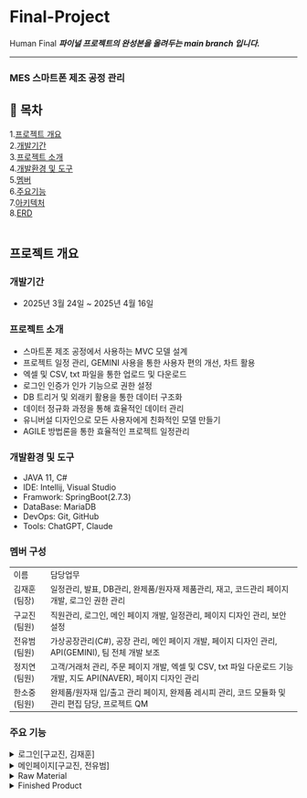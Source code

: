 # Final-Project
Human Final
___파이널 프로젝트의 완성본을 올려두는 main branch 입니다.___
***
### MES 스마트폰 제조 공정 관리
## 📑 목차
1.[프로젝트 개요](#프로젝트-개요)<br>
2.[개발기간](#개발기간)<br>
3.[프로젝트 소개](#프로젝트-소개)<br>
4.[개발환경 및 도구](#개발환경-및-도구)<br>
5.[멤버](#멤버-구성)<br>
6.[주요기능](#main-functions)<br>
7.[아키텍처](#아키텍처)<br>
8.[ERD](#ERD)
<br><br>
## 프로젝트 개요
### 개발기간
+ 2025년 3월 24일 ~ 2025년 4월 16일
### 프로젝트 소개
+ 스마트폰 제조 공정에서 사용하는 MVC 모델 설계
+ 프로젝트 일정 관리, GEMINI 사용을 통한 사용자 편의 개선, 차트 활용
+ 엑셀 및 CSV, txt 파일을 통한 업로드 및 다운로드
+ 로그인 인증가 인가 기능으로 권한 설정
+ DB 트리거 및 외래키 활용을 통한 데이터 구조화
+ 데이터 정규화 과정을 통해 효율적인 데이터 관리
+ 유니버설 디자인으로 모든 사용자에게 친화적인 모델 만들기
+ AGILE 방법론을 통한 효율적인 프로젝트 일정관리
### 개발환경 및 도구
+ JAVA 11, C#
+ IDE: Intellij, Visual Studio
+ Framwork: SpringBoot(2.7.3)
+ DataBase: MariaDB
+ DevOps: Git, GitHub
+ Tools: ChatGPT, Claude
### 멤버 구성
<table>
  <tr>
    <td>이름</td>
    <td>담당업무</td>
  </tr>
  <tr>
    <td>김재훈(팀장)</td>
    <td>일정관리, 발표, DB관리, 완제품/원자재 제품관리, 재고, 코드관리 페이지 개발, 로그인 권한 관리</td>
  </tr>
  <tr>
    <td>구교진(팀원)</td>
    <td>직원관리, 로그인, 메인 페이지 개발, 일정관리, 페이지 디자인 관리, 보안설정</td>
  </tr>
  <tr>
    <td>전유범(팀원)</td>
    <td>가상공장관리(C#), 공장 관리, 메인 페이지 개발, 페이지 디자인 관리, API(GEMINI), 팀 전체 개발 보조</td>
  </tr>
  <tr>
    <td>정지연(팀원)</td>
    <td>고객/거래처 관리, 주문 페이지 개발, 엑셀 및 CSV, txt 파일 다운로드 기능 개발, 지도 API(NAVER), 페이지 디자인 관리</td>
  </tr>
  <tr>
    <td>한소중(팀원)</td>
    <td>완제품/원자재 입/출고 관리 페이지, 완제품 레시피 관리, 코드 모듈화 및 관리 편집 담당, 프로젝트 QM</td>
  </tr>
</table>
<h3 id="main-functions">주요 기능</h3>
<details>
  <summary>로그인[구교진, 김재훈]</summary>
  <img src ="https://github.com/JaehunKim-A/Final-Project/raw/main/finalProject_img/login.JPG" />
</details>
<details>
  <summary>메인페이지[구교진, 전유범]</summary>
  <img src="https://github.com/JaehunKim-A/Final-Project/raw/main/finalProject_img/dashboard.JPG" />
  <img src="https://github.com/JaehunKim-A/Final-Project/raw/main/finalProject_img/dashboard_sidebar.JPG" />
  <img src="https://github.com/JaehunKim-A/Final-Project/raw/main/finalProject_img/dashboard_chatbot.JPG" />
</details>
<details>
  <summary>Raw Material</summary>
  <details>
    <summary>Raw Materials</summary>
  </details>
  <details>
    <summary>Stock</summary>
  </details>
  <details>
    <summary>Inbound</summary>
  </details>
  <details>
    <summary>Outbound</summary>
  </details>
</details>
<details>
  <summary>Finished Product</summary>
  <details>
    <summary>Finished Products</summary>
  </details>
  <details>
    <summary>Stock</summary>
  </details>
  <details>
    <summary>Inbound</summary>
  </details>
  <details>
    <summary>Outbound</summary>
  </details>
</details>
